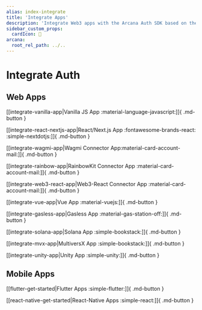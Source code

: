```yaml
---
alias: index-integrate
title: 'Integrate Apps'
description: 'Integrate Web3 apps with the Arcana Auth SDK based on the app type.'
sidebar_custom_props:
  cardIcon: 🏁
arcana:
  root_rel_path: ../..
---
```


# Integrate Auth

## Web Apps

[[integrate-vanilla-app|Vanilla JS App :material-language-javascript:]]{ .md-button }

[[integrate-react-nextjs-app|React/Next.js App :fontawesome-brands-react: :simple-nextdotjs:]]{ .md-button } 

[[integrate-wagmi-app|Wagmi Connector App:material-card-account-mail:]]{ .md-button } 

[[integrate-rainbow-app|RainbowKit Connector App :material-card-account-mail:]]{ .md-button }

[[integrate-web3-react-app|Web3-React Connector App :material-card-account-mail:]]{ .md-button }

[[integrate-vue-app|Vue App :material-vuejs:]]{ .md-button }

[[integrate-gasless-app|Gasless App :material-gas-station-off:]]{ .md-button }

[[integrate-solana-app|Solana App :simple-bookstack:]]{ .md-button }

[[integrate-mvx-app|MultiversX App :simple-bookstack:]]{ .md-button }

[[integrate-unity-app|Unity App :simple-unity:]]{ .md-button }

## Mobile Apps

[[flutter-get-started|Flutter Apps :simple-flutter:]]{ .md-button }

[[react-native-get-started|React-Native Apps :simple-react:]]{ .md-button }